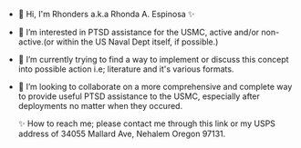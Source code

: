 - 👋 Hi, I'm Rhonders a.k.a Rhonda A. Espinosa ✨

- 👀 I’m interested in PTSD assistance for the USMC, active and/or non-active.(or within the US Naval Dept itself, if possible.)

 
- 🌱 I’m currently trying to find a way to implement or discuss this concept into possible action i.e; literature and it's various formats. 


- 💞️ I’m looking to collaborate on a more comprehensive and complete way to provide useful PTSD assistance to the USMC, especially after deployments no matter when they occured.


  ✨ How to reach me; please contact me through this link or my USPS address of 34055 Mallard Ave, Nehalem Oregon 97131.

<!---
Rhonders/Rhonders is a ✨ special ✨ repository because its `README.md` (this file) appears on your GitHub profile.
You can click the Preview link to take a look at your changes.
--->
